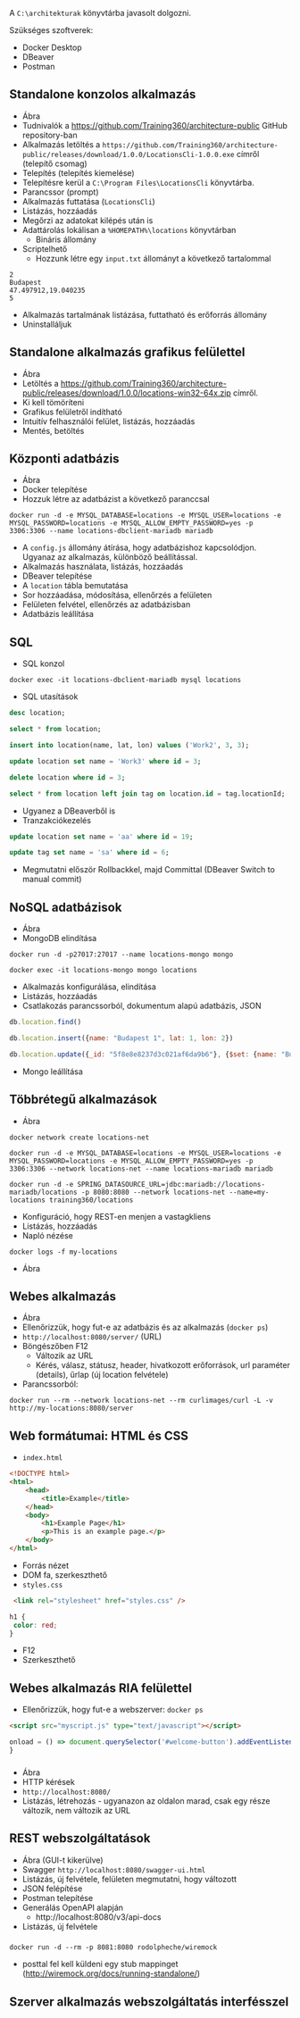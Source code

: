 A `C:\architekturak` könyvtárba javasolt dolgozni.

Szükséges szoftverek:

* Docker Desktop
* DBeaver
* Postman

## Standalone konzolos alkalmazás

* Ábra
* Tudnivalók a https://github.com/Training360/architecture-public GitHub repository-ban
* Alkalmazás letöltés a `https://github.com/Training360/architecture-public/releases/download/1.0.0/LocationsCli-1.0.0.exe`
címről (telepítő csomag)
* Telepítés (telepítés kiemelése)
* Telepítésre kerül a `C:\Program Files\LocationsCli` könyvtárba.
* Parancssor (prompt)
* Alkalmazás futtatása (`LocationsCli`)
* Listázás, hozzáadás
* Megőrzi az adatokat kilépés után is
* Adattárolás lokálisan a `%HOMEPATH%\locations` könyvtárban
  * Bináris állomány
* Scriptelhető
  * Hozzunk létre egy `input.txt` állományt a következő tartalommal


```
2
Budapest
47.497912,19.040235
5
```

* Alkalmazás tartalmának listázása, futtatható és erőforrás állomány
* Uninstalláljuk


## Standalone alkalmazás grafikus felülettel

* Ábra
* Letöltés a https://github.com/Training360/architecture-public/releases/download/1.0.0/locations-win32-64x.zip címről.
* Ki kell tömöríteni
* Grafikus felületről indítható
* Intuitív felhasználói felület, listázás, hozzáadás
* Mentés, betöltés

## Központi adatbázis

* Ábra
* Docker telepítése
* Hozzuk létre az adatbázist a következő paranccsal

```shell
docker run -d -e MYSQL_DATABASE=locations -e MYSQL_USER=locations -e MYSQL_PASSWORD=locations -e MYSQL_ALLOW_EMPTY_PASSWORD=yes -p 3306:3306 --name locations-dbclient-mariadb mariadb
```

* A `config.js` állomány átírása, hogy adatbázishoz kapcsolódjon. Ugyanaz az alkalmazás, különböző beállítással.
* Alkalmazás használata, listázás, hozzáadás
* DBeaver telepítése
* A `location` tábla bemutatása
* Sor hozzáadása, módosítása, ellenőrzés a felületen
* Felületen felvétel, ellenőrzés az adatbázisban
* Adatbázis leállítása

## SQL

* SQL konzol

```shell
docker exec -it locations-dbclient-mariadb mysql locations
```

* SQL utasítások

```sql
desc location;

select * from location;

insert into location(name, lat, lon) values ('Work2', 3, 3);

update location set name = 'Work3' where id = 3;

delete location where id = 3;

select * from location left join tag on location.id = tag.locationId;
```

* Ugyanez a DBeaverből is
* Tranzakciókezelés

```sql
update location set name = 'aa' where id = 19;

update tag set name = 'sa' where id = 6;
```

* Megmutatni először Rollbackkel, majd Committal (DBeaver Switch to manual commit)

## NoSQL adatbázisok

* Ábra
* MongoDB elindítása

```shell
docker run -d -p27017:27017 --name locations-mongo mongo
```

```shell
docker exec -it locations-mongo mongo locations
```

* Alkalmazás konfigurálása, elindítása
* Listázás, hozzáadás
* Csatlakozás parancssorból, dokumentum alapú adatbázis, JSON

```javascript
db.location.find()

db.location.insert({name: "Budapest 1", lat: 1, lon: 2})

db.location.update({_id: "5f8e8e8237d3c021af6da9b6"}, {$set: {name: "Budapest"}})
```

* Mongo leállítása

## Többrétegű alkalmazások

* Ábra

```shell
docker network create locations-net

docker run -d -e MYSQL_DATABASE=locations -e MYSQL_USER=locations -e MYSQL_PASSWORD=locations -e MYSQL_ALLOW_EMPTY_PASSWORD=yes -p 3306:3306 --network locations-net --name locations-mariadb mariadb

docker run -d -e SPRING_DATASOURCE_URL=jdbc:mariadb://locations-mariadb/locations -p 8080:8080 --network locations-net --name=my-locations training360/locations
```

* Konfiguráció, hogy REST-en menjen a vastagkliens
* Listázás, hozzáadás
* Napló nézése

```shell
docker logs -f my-locations
```

* Ábra

## Webes alkalmazás

* Ábra
* Ellenőrizzük, hogy fut-e az adatbázis és az alkalmazás (`docker ps`)
* `http://localhost:8080/server/` (URL)
* Böngészőben F12
  * Változik az URL
  * Kérés, válasz, státusz, header, hivatkozott erőforrások, url paraméter (details), űrlap (új location felvétele)
* Parancssorból:

```shell
docker run --rm --network locations-net --rm curlimages/curl -L -v http://my-locations:8080/server
```

## Web formátumai: HTML és CSS

* `index.html`


```html
<!DOCTYPE html>
<html>
    <head>
        <title>Example</title>
    </head>
    <body>
        <h1>Example Page</h1>
        <p>This is an example page.</p>
    </body>
</html>
```

* Forrás nézet
* DOM fa, szerkeszthető
* `styles.css`

```html
 <link rel="stylesheet" href="styles.css" />
 ```

 ```css
 h1 {
  color: red;
}
 ```

* F12
* Szerkeszthető

## Webes alkalmazás RIA felülettel

* Ellenőrizzük, hogy fut-e a webszerver: `docker ps`

```html
<script src="myscript.js" type="text/javascript"></script>
```

```javascript
onload = () => document.querySelector('#welcome-button').addEventListener('click', e => {alert('Hello World!')});
}
```

### 

* Ábra
* HTTP kérések
* `http://localhost:8080/`
* Listázás, létrehozás - ugyanazon az oldalon marad, csak egy része változik, nem változik az URL

## REST webszolgáltatások

* Ábra (GUI-t kikerülve)
* Swagger `http://localhost:8080/swagger-ui.html`
* Listázás, új felvétele, felületen megmutatni, hogy változott
* JSON felépítése
* Postman telepítése
* Generálás OpenAPI alapján
  * http://localhost:8080/v3/api-docs
* Listázás, új felvétele

### 

```shell
docker run -d --rm -p 8081:8080 rodolpheche/wiremock
```

* posttal fel kell küldeni egy stub mappinget (http://wiremock.org/docs/running-standalone/)

## Szerver alkalmazás webszolgáltatás interfésszel

